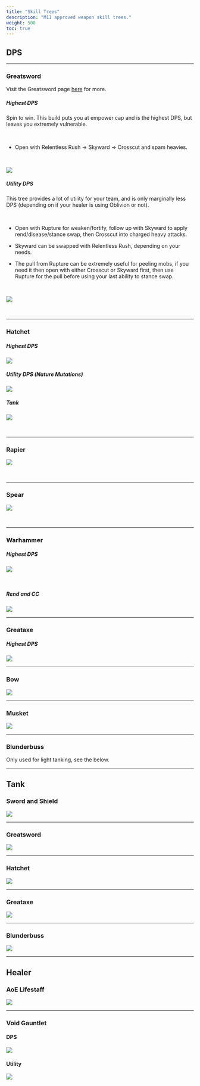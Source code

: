 ```yaml
---
title: "Skill Trees"
description: "M11 approved weapon skill trees."
weight: 500
toc: true
---
```

<style>

.content img{
    max-width:100%;
}
  @media(max-width: 775px) {
  .content img {
    max-width:100%;
  }
</style>


## DPS

---

### Greatsword

Visit the Greatsword page <a href="/nw/brimstone/gs/" target="_blank">here</a> for more.

##### Highest DPS

Spin to win. This build puts you at empower cap and is the highest DPS, but leaves you extremely vulnerable.

<br>

- Open with Relentless Rush -> Skyward -> Crosscut and spam heavies.

<br>

<a href="/images/skilltrees/greatsword/gsdps.png" target="_blank"><img class="skilltree" src="/images/skilltrees/greatsword/gsdps.png"></img></a>

##### Utility DPS

This tree provides a lot of utility for your team, and is only marginally less DPS (depending on if your healer is using Oblivion or not).

<br>

- Open with Rupture for weaken/fortify, follow up with Skyward to apply rend/disease/stance swap, then Crosscut into charged heavy attacks.

- Skyward can be swapped with Relentless Rush, depending on your needs.

- The pull from Rupture can be extremely useful for peeling mobs, if you need it then open with either Crosscut or Skyward first, then use Rupture for the pull before using your last ability to stance swap.

<br>

<a href="/images/skilltrees/greatsword/gsutility.png" target="_blank"><img class="skilltree" src="/images/skilltrees/greatsword/gsutility.png"></img></a>

<br>

---

<script async src="https://pagead2.googlesyndication.com/pagead/js/adsbygoogle.js?client=ca-pub-6183346058041496"
     crossorigin="anonymous"></script>
<ins class="adsbygoogle"
     style="display:block; text-align:center;"
     data-ad-layout="in-article"
     data-ad-format="fluid"
     data-ad-client="ca-pub-6183346058041496"
     data-ad-slot="7426281108"></ins>
<script>
     (adsbygoogle = window.adsbygoogle || []).push({});
</script>


### Hatchet

##### Highest DPS

<a href="/images/skilltrees/hatchet/1.png" target="_blank"><img class="skilltree" src="/images/skilltrees/hatchet/1.png"></img></a>

##### Utility DPS (Nature Mutations)

<a href="/images/skilltrees/hatchet/2.png" target="_blank"><img class="skilltree" src="/images/skilltrees/hatchet/2.png"></img></a>

##### Tank

<a href="/images/skilltrees/hatchet/tank.png" target="_blank"><img class="skilltree" src="/images/skilltrees/hatchet/tank.png"></img></a>

<br>

---

### Rapier

<a href="/images/skilltrees/rapier/1.png" target="_blank"><img class="skilltree" src="/images/skilltrees/rapier/1.png"></img></a>

<br>

---


### Spear

<a href="/images/skilltrees/spear/1.png" target="_blank"><img class="skilltree" src="/images/skilltrees/spear/1.png"></img></a>

<br>

---

<script async src="https://pagead2.googlesyndication.com/pagead/js/adsbygoogle.js?client=ca-pub-6183346058041496"
     crossorigin="anonymous"></script>
<ins class="adsbygoogle"
     style="display:block; text-align:center;"
     data-ad-layout="in-article"
     data-ad-format="fluid"
     data-ad-client="ca-pub-6183346058041496"
     data-ad-slot="7426281108"></ins>
<script>
     (adsbygoogle = window.adsbygoogle || []).push({});
</script>


### Warhammer

##### Highest DPS

<a href="/images/skilltrees/warhammer/2.png" target="_blank"><img class="skilltree" src="/images/skilltrees/warhammer/2.png"></img></a>

<br>

##### Rend and CC

<a href="/images/skilltrees/warhammer/1.png" target="_blank"><img class="skilltree" src="/images/skilltrees/warhammer/1.png"></img></a>


---

### Greataxe
##### Highest DPS

<a href="/images/skilltrees/greataxe/1.png" target="_blank"><img class="skilltree" src="/images/skilltrees/greataxe/1.png"></img></a>


---

<script async src="https://pagead2.googlesyndication.com/pagead/js/adsbygoogle.js?client=ca-pub-6183346058041496"
     crossorigin="anonymous"></script>
<ins class="adsbygoogle"
     style="display:block; text-align:center;"
     data-ad-layout="in-article"
     data-ad-format="fluid"
     data-ad-client="ca-pub-6183346058041496"
     data-ad-slot="7426281108"></ins>
<script>
     (adsbygoogle = window.adsbygoogle || []).push({});
</script>



### Bow

<a href="/images/skilltrees/bow/1.png" target="_blank"><img class="skilltree" src="/images/skilltrees/bow/1.png"></img></a>

---


<script async src="https://pagead2.googlesyndication.com/pagead/js/adsbygoogle.js?client=ca-pub-6183346058041496"
     crossorigin="anonymous"></script>
<ins class="adsbygoogle"
     style="display:block; text-align:center;"
     data-ad-layout="in-article"
     data-ad-format="fluid"
     data-ad-client="ca-pub-6183346058041496"
     data-ad-slot="7426281108"></ins>
<script>
     (adsbygoogle = window.adsbygoogle || []).push({});
</script>


### Musket

<a href="/images/skilltrees/musket/1.png" target="_blank"><img class="skilltree" src="/images/skilltrees/musket/1.png"></img></a>

---

### Blunderbuss
Only used for light tanking, see the below.

---

<script async src="https://pagead2.googlesyndication.com/pagead/js/adsbygoogle.js?client=ca-pub-6183346058041496"
     crossorigin="anonymous"></script>
<ins class="adsbygoogle"
     style="display:block; text-align:center;"
     data-ad-layout="in-article"
     data-ad-format="fluid"
     data-ad-client="ca-pub-6183346058041496"
     data-ad-slot="7426281108"></ins>
<script>
     (adsbygoogle = window.adsbygoogle || []).push({});
</script>


## Tank

### Sword and Shield

<a href="/images/skilltrees/sword/1.png" target="_blank"><img class="skilltree" src="/images/skilltrees/sword/1.png"></img></a>

---

### Greatsword

<a href="/images/skilltrees/greatsword/gstank.png" target="_blank"><img class="skilltree" src="/images/skilltrees/greatsword/gstank.png"></img></a>

---

### Hatchet

<a href="/images/skilltrees/hatchet/tank.png" target="_blank"><img class="skilltree" src="/images/skilltrees/hatchet/tank.png"></img></a>

---

<script async src="https://pagead2.googlesyndication.com/pagead/js/adsbygoogle.js?client=ca-pub-6183346058041496"
     crossorigin="anonymous"></script>
<ins class="adsbygoogle"
     style="display:block; text-align:center;"
     data-ad-layout="in-article"
     data-ad-format="fluid"
     data-ad-client="ca-pub-6183346058041496"
     data-ad-slot="7426281108"></ins>
<script>
     (adsbygoogle = window.adsbygoogle || []).push({});
</script>

 
### Greataxe

<a href="/images/skilltrees/greataxe/1.png" target="_blank"><img class="skilltree" src="/images/skilltrees/greataxe/1.png"></img></a>

---

### Blunderbuss

<a href="/images/skilltrees/blunderbuss/tank.png" target="_blank"><img class="skilltree" src="/images/skilltrees/blunderbuss/tank.png"></img></a>

---

## Healer

### AoE Lifestaff

<a href="/images/skilltrees/lifestaff/1.png" target="_blank"><img class="skilltree" src="/images/skilltrees/lifestaff/1.png"></img></a>

---

<script async src="https://pagead2.googlesyndication.com/pagead/js/adsbygoogle.js?client=ca-pub-6183346058041496"
     crossorigin="anonymous"></script>
<ins class="adsbygoogle"
     style="display:block; text-align:center;"
     data-ad-layout="in-article"
     data-ad-format="fluid"
     data-ad-client="ca-pub-6183346058041496"
     data-ad-slot="7426281108"></ins>
<script>
     (adsbygoogle = window.adsbygoogle || []).push({});
</script>


### Void Gauntlet

#### DPS

<a href="/images/skilltrees/voidgauntlet/heal.png" target="_blank"><img class="skilltree" src="/images/skilltrees/voidgauntlet/heal.png"></img></a>

#### Utility

<a href="/images/skilltrees/voidgauntlet/healutility.png" target="_blank"><img class="skilltree" src="/images/skilltrees/voidgauntlet/healutility.png"></img></a>



<script async src="https://pagead2.googlesyndication.com/pagead/js/adsbygoogle.js?client=ca-pub-6183346058041496"
     crossorigin="anonymous"></script>
<ins class="adsbygoogle"
     style="display:block; text-align:center;"
     data-ad-layout="in-article"
     data-ad-format="fluid"
     data-ad-client="ca-pub-6183346058041496"
     data-ad-slot="7426281108"></ins>
<script>
     (adsbygoogle = window.adsbygoogle || []).push({});
</script>